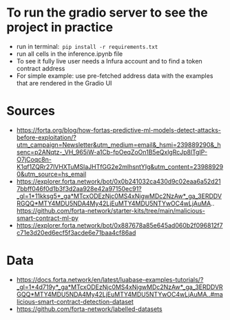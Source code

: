 # To run the gradio server to see the project in practice
- run in terminal:` pip install -r requirements.txt`
- run all cells in the inference.ipynb file 
- To see it fully live user needs a Infura account and to find a token contract address
- For simple example: use pre-fetched address data with the examples that are rendered in the Gradio UI

# Sources

- https://forta.org/blog/how-fortas-predictive-ml-models-detect-attacks-before-exploitation/?utm_campaign=Newsletter&utm_medium=email&_hsmi=239889290&_hsenc=p2ANqtz-_VH_965iW-a1Cb-fpOeqZoOn1B5eQxlgRcJp8lTgIP-O7jCoqc8n-K1qf1ZQRr27lVHXTuMSlaJHTfGG2e2mlhsntYIg&utm_content=239889290&utm_source=hs_email
- https://explorer.forta.network/bot/0x0b241032ca430d9c02eaa6a52d217bbff046f0d1b3f3d2aa928e42a97150ec91?_gl=1*11kksg5*_ga*MTcxODEzNjc0MS4xNjgwMDc2NzAw*_ga_3ERDDVRGQQ*MTY4MDU5NDA4My42LjEuMTY4MDU5NTYwOC4wLjAuMA..
  https://github.com/forta-network/starter-kits/tree/main/malicious-smart-contract-ml-py
- https://explorer.forta.network/bot/0x887678a85e645ad060b2f096812f7c71e3d20ed6ecf5f3acde6e71baa4cf86ad

# Data

- https://docs.forta.network/en/latest/luabase-examples-tutorials/?_gl=1*4d719y*_ga*MTcxODEzNjc0MS4xNjgwMDc2NzAw*_ga_3ERDDVRGQQ*MTY4MDU5NDA4My42LjEuMTY4MDU5NTYwOC4wLjAuMA..#malicious-smart-contract-detection-dataset
- https://github.com/forta-network/labelled-datasets

